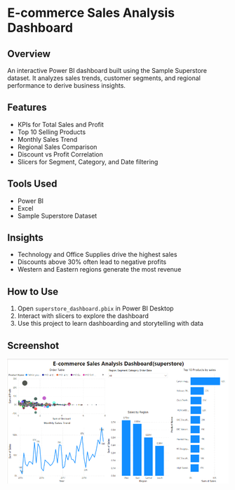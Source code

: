 # E-commerce Sales Analysis Dashboard

## Overview

An interactive Power BI dashboard built using the Sample Superstore dataset. It analyzes sales trends, customer segments, and regional performance to derive business insights.

## Features

- KPIs for Total Sales and Profit
- Top 10 Selling Products
- Monthly Sales Trend
- Regional Sales Comparison
- Discount vs Profit Correlation
- Slicers for Segment, Category, and Date filtering

## Tools Used

- Power BI
- Excel
- Sample Superstore Dataset

## Insights

- Technology and Office Supplies drive the highest sales
- Discounts above 30% often lead to negative profits
- Western and Eastern regions generate the most revenue

## How to Use

1. Open `superstore_dashboard.pbix` in Power BI Desktop
2. Interact with slicers to explore the dashboard
3. Use this project to learn dashboarding and storytelling with data

## Screenshot

![Dashboard Preview](https://github.com/l1ght14/E-commerce-Sales-Analysis/blob/main/Screenshot%202025-04-09%20165707.png)
